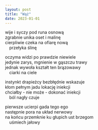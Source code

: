 ```yaml
---
layout: post
title: "Wąż"
date: 2023-01-01
---
```


wije i syczy pod runa osnową  
zgrabnie unika oset i malinę  
cierpliwie czeka na ofiarę nową  
&emsp;przełyka ślinę

oczyma widzi po prawdzie niewiele  
jedynie zarys, mgnienie w gąszczu trawy  
jednak wywoła kształt ten brązowawy  
&emsp;ciarki na ciele

instynkt drapieżcy bezbłędnie wskazuje  
kłom pełnym jadu lokację iniekcji  
chciałby - nie może - dokonać iniekcji  
&emsp;ból nagły czuje

pierwsze ucierpi gada tego ego  
następnie pora na układ nerwowy  
na końcu przemknie ku głupich ust brzegom  
&emsp;uśmiech jałowy